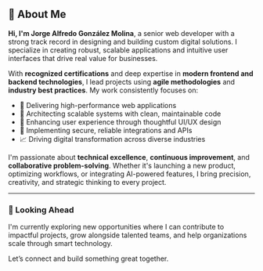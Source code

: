 ## 👋 About Me

**Hi, I'm Jorge Alfredo González Molina**, a senior web developer with a strong track record in designing and building custom digital solutions. I specialize in creating robust, scalable applications and intuitive user interfaces that drive real value for businesses.

With **recognized certifications** and deep expertise in **modern frontend and backend technologies**, I lead projects using **agile methodologies** and **industry best practices**. My work consistently focuses on:

- 🚀 Delivering high-performance web applications  
- 🧩 Architecting scalable systems with clean, maintainable code  
- 🎯 Enhancing user experience through thoughtful UI/UX design  
- 🔐 Implementing secure, reliable integrations and APIs  
- 📈 Driving digital transformation across diverse industries

I'm passionate about **technical excellence**, **continuous improvement**, and **collaborative problem-solving**. Whether it's launching a new product, optimizing workflows, or integrating AI-powered features, I bring precision, creativity, and strategic thinking to every project.

---

### 💼 Looking Ahead

I'm currently exploring new opportunities where I can contribute to impactful projects, grow alongside talented teams, and help organizations scale through smart technology.

Let’s connect and build something great together.
